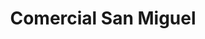 ---
title: "Comercial San Miguel"
url: /santo-domingo-este/comercial-san-miguel/
shop: Allgemein
---